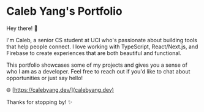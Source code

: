 # Caleb Yang's Portfolio

Hey there! 👋

I'm Caleb, a senior CS student at UCI who's passionate about building tools that help people connect. I love working with TypeScript, React/Next.js, and Firebase to create experiences that are both beautiful and functional.

This portfolio showcases some of my projects and gives you a sense of who I am as a developer. Feel free to reach out if you'd like to chat about opportunities or just say hello!

🌐 [https://calebyang.dev/](calebyang.dev)

Thanks for stopping by! ✨
